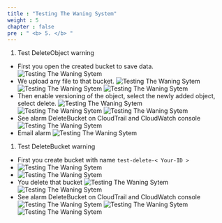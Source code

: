 ```yaml
---
title : "Testing The Waning System"
weight : 5
chapter : false
pre : " <b> 5. </b> "
---
```


1. Test DeleteObject warning
- First you open the created bucket to save data.
![Testing The Waning Sytem](/images/5/1.png)
- We upload any file to that bucket.
![Testing The Waning Sytem](/images/5/2.png)
![Testing The Waning Sytem](/images/5/3.png)
![Testing The Waning Sytem](/images/5/4.png)
- Then enable versioning of the object, select the newly added object, select delete.
![Testing The Waning Sytem](/images/5/5.png)
![Testing The Waning Sytem](/images/5/6.png)
![Testing The Waning Sytem](/images/5/7.png)
- See alarm DeleteBucket on CloudTrail and CloudWatch console
![Testing The Waning Sytem](/images/5/17.png)
- Email alarm
![Testing The Waning Sytem](/images/5/9.png)

1. Test DeleteBucket warning
- First you create bucket with name `test-delete-< Your-ID >`
- ![Testing The Waning Sytem](/images/5/10.png)
- ![Testing The Waning Sytem](/images/5/11.png)
- You delete that bucket
![Testing The Waning Sytem](/images/5/12.png)
![Testing The Waning Sytem](/images/5/13.png)
- See alarm DeleteBucket on CloudTrail and CloudWatch console
![Testing The Waning Sytem](/images/5/14.png)
![Testing The Waning Sytem](/images/5/15.png)
![Testing The Waning Sytem](/images/5/16.png)